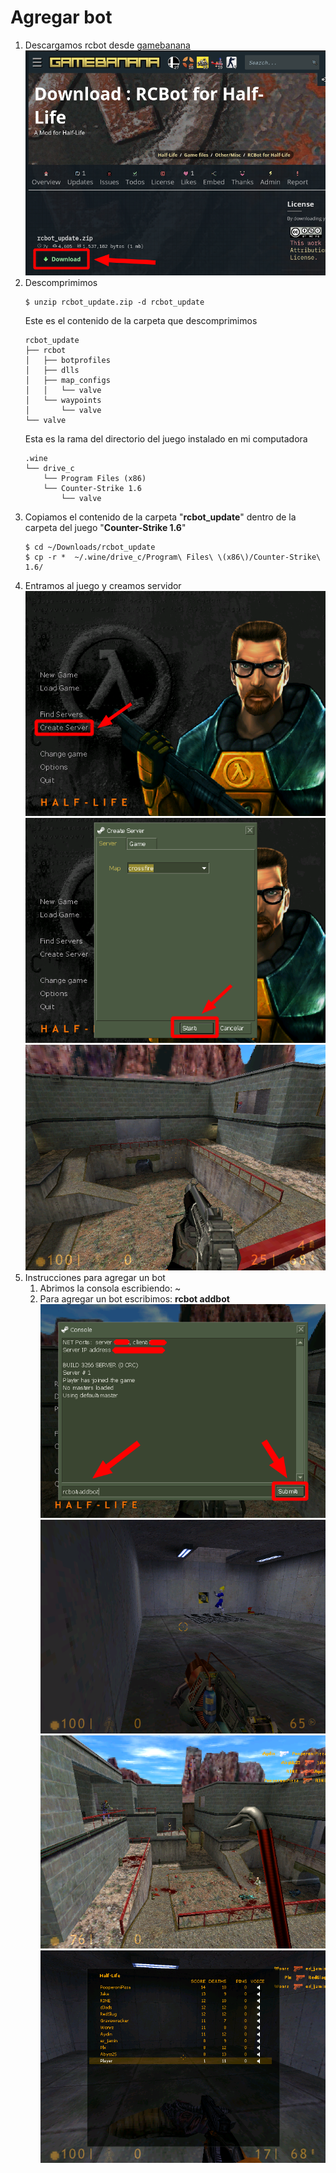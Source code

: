 # Agregar bot
1. Descargamos rcbot desde [gamebanana](https://gamebanana.com/gamefiles/download/3211 "Descárgalo de aquí papu")  
	![](.img/1.png)  
2. Descomprimimos  
	```
	$ unzip rcbot_update.zip -d rcbot_update
	```
	Este es el contenido de la carpeta que descomprimimos  
	```
	rcbot_update
	├── rcbot
	│   ├── botprofiles
	│   ├── dlls
	│   ├── map_configs
	│   │   └── valve
	│   └── waypoints
	│       └── valve
	└── valve
	```
	Esta es la rama del directorio del juego instalado en mi computadora  
	```
	.wine
	└── drive_c
	    └── Program Files (x86)
		└── Counter-Strike 1.6
		    └── valve
	```
3. Copiamos el contenido de la carpeta "**rcbot_update**" dentro de la carpeta del juego "**Counter-Strike 1.6**"  
	```
	$ cd ~/Downloads/rcbot_update
	$ cp -r *  ~/.wine/drive_c/Program\ Files\ \(x86\)/Counter-Strike\ 1.6/
	```
4. Entramos al juego y creamos servidor  
	![](.img/2.png)  
	![](.img/3.png)  
	![](.img/4.png)  
5. Instrucciones para agregar un bot  
	1. Abrimos la consola escribiendo: ~  
	2. Para agregar un bot escribimos: **rcbot addbot**  
	![](.img/5.png)  
	![](.img/6.png)  
	![](.img/7.png)  
	![](.img/8.png)  
